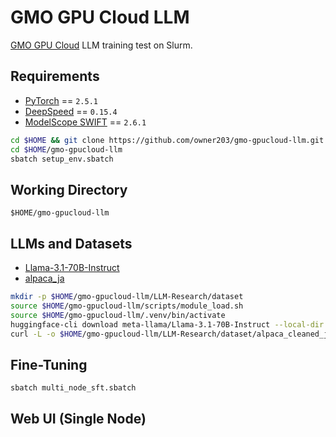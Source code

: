 # GMO GPU Cloud LLM

[GMO GPU Cloud](https://gpucloud.gmo/) LLM training test on Slurm.

## Requirements

- [PyTorch](https://github.com/pytorch/pytorch) == `2.5.1`
- [DeepSpeed](https://github.com/microsoft/DeepSpeed) == `0.15.4`
- [ModelScope SWIFT](https://github.com/modelscope/ms-swift) == `2.6.1`

```bash
cd $HOME && git clone https://github.com/owner203/gmo-gpucloud-llm.git
cd $HOME/gmo-gpucloud-llm
sbatch setup_env.sbatch
```

## Working Directory

`$HOME/gmo-gpucloud-llm`

## LLMs and Datasets

- [Llama-3.1-70B-Instruct](https://huggingface.co/meta-llama/Llama-3.1-70B-Instruct)
- [alpaca_ja](https://github.com/shi3z/alpaca_ja)

```bash
mkdir -p $HOME/gmo-gpucloud-llm/LLM-Research/dataset
source $HOME/gmo-gpucloud-llm/scripts/module_load.sh
source $HOME/gmo-gpucloud-llm/.venv/bin/activate
huggingface-cli download meta-llama/Llama-3.1-70B-Instruct --local-dir $HOME/gmo-gpucloud-llm/LLM-Research/Meta-Llama-3.1-70B-Instruct
curl -L -o $HOME/gmo-gpucloud-llm/LLM-Research/dataset/alpaca_cleaned_ja.json https://raw.githubusercontent.com/shi3z/alpaca_ja/refs/heads/main/alpaca_cleaned_ja.json
```

## Fine-Tuning

```bash
sbatch multi_node_sft.sbatch
```

## Web UI (Single Node)
